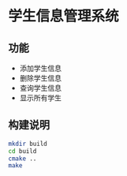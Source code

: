 # 学生信息管理系统

## 功能
- 添加学生信息
- 删除学生信息
- 查询学生信息
- 显示所有学生

## 构建说明
```bash
mkdir build
cd build
cmake ..
make